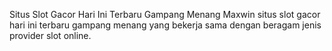 Situs Slot Gacor Hari Ini Terbaru Gampang Menang Maxwin
situs slot gacor hari ini terbaru gampang menang yang bekerja sama dengan beragam jenis provider slot online.
